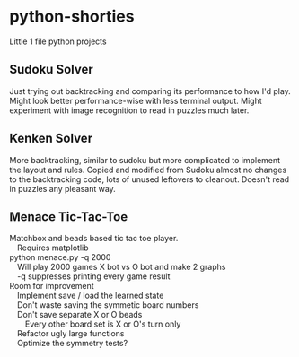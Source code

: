 # python-shorties
Little 1 file python projects

## Sudoku Solver
Just trying out backtracking and comparing its performance to how I'd play.  Might look better performance-wise with less terminal output.
Might experiment with image recognition to read in puzzles much later.

## Kenken Solver
More backtracking, similar to sudoku but more complicated to implement the layout and rules.
Copied and modified from Sudoku almost no changes to the backtracking code, lots of unused leftovers to cleanout.  Doesn't read in puzzles any pleasant way.

## Menace Tic-Tac-Toe
Matchbox and beads based tic tac toe player.  
&emsp;Requires matplotlib  
python menace.py -q 2000  
&emsp;Will play 2000 games X bot vs O bot and make 2 graphs  
&emsp;-q suppresses printing every game result  
Room for improvement  
&emsp;Implement save / load the learned state  
&emsp;Don't waste saving the symmetic board numbers  
&emsp;Don't save separate X or O beads  
&emsp;&emsp;Every other board set is X or O's turn only  
&emsp;Refactor ugly large functions  
&emsp;Optimize the symmetry tests?
